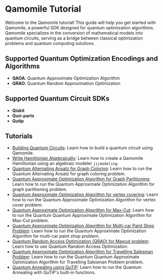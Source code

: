 # Qamomile Tutorial

Welcome to the Qamomile tutorial! This guide will help you get started with Qamomile, a powerful SDK designed for quantum optimization algorithms. Qamomile specializes in the conversion of mathematical models into quantum circuits, serving as a bridge between classical optimization problems and quantum computing solutions.

## Supported Quantum Optimization Encodings and Algorithms

- **QAOA**: Quantum Approximate Optimization Algorithm
- **QRAO**: Quantum Random Approximation Optimization


## Supported Quantum Circuit SDKs

- **Qiskit**
- **Quri-parts**
- **Qutip**


## Tutorials

- [Building Quantum Circuits](building_quantum_circuits.ipynb): Learn how to build a quantum circuit using Qamomile.
- [Write Hamiltonian Algebraically](algebraic_operator.ipynb): Learn how to create a Qamomile Hamiltonian using an algebraic modeler `jijmodeling`.
- [Quantum Alternating Ansatz for Graph Coloring](alternating_ansatz_graph_coloring.ipynb): Learn how to run the Quantum Alternating Ansatz for graph coloring problem.
- [Quantum Approximate Optimization Algorithm for Graph Partitioning](graph_partition.ipynb): Learn how to run the Quantum Approximate Optimization Algorithm for graph partitioning problem.
- [Quantum Approximate Optimization Algorithm for vertex covering](vertex_cover.ipynb): Learn how to run the Quantum Approximate Optimization Algorithm for vertex cover problem.
- [Quantum Approximate Optimization Algorithm for Max-Cut](maxcut.ipynb): Learn how to run the Quantum Quantum Approximate Optimization Algorithm for Max-Cut problem.
- [Quantum Approximate Optimization Algorithm for Multi-car Paint Shop Problem](multi_car_paint.ipynb): Learn how to run the Quantum Approximate Optimization Algorithm for multi-car paint shop problem.
- [Quantum Random Access Optimization (QRAO) for Maxcut problem](qrao_tutorial.ipynb): Learn how to use Quantum Random Access Optimization.
- [Quantum Approximate Optimization Algorithm for Travelling Salesman Problem](Travelling_Salesman_Problem.ipynb): Learn how to run the Quantum Quantum Approximate Optimization Algorithm for Travelling Salesman Problem problem.
- [Quantum Annealing using QuTiP](quantum_annealing.ipynb): Learn how to run the Quantum Annealing with QuTiP's built-in functions.

